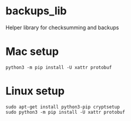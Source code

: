 # backups_lib
Helper library for checksumming and backups

# Mac setup
```
python3 -m pip install -U xattr protobuf
```

# Linux setup
```
sudo apt-get install python3-pip cryptsetup
sudo python3 -m pip install -U xattr protobuf
```
